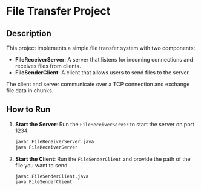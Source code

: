 # File Transfer Project

## Description

This project implements a simple file transfer system with two components:
- **FileReceiverServer**: A server that listens for incoming connections and receives files from clients.
- **FileSenderClient**: A client that allows users to send files to the server.

The client and server communicate over a TCP connection and exchange file data in chunks.

## How to Run

1. **Start the Server**: Run the `FileReceiverServer` to start the server on port 1234.
   ```bash
   javac FileReceiverServer.java
   java FileReceiverServer
   
   ``` 
2. **Start the Client**: Run the `FileSenderClient` and provide the path of the file you want to send.
    ```bash
    javac FileSenderClient.java
    java FileSenderClient
